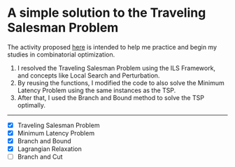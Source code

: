 # A simple solution to the Traveling Salesman Problem

The activity proposed [here](https://kit.logq.dev/) is intended to help me practice and begin my studies in combinatorial optimization.

1. I resolved the Traveling Salesman Problem using the ILS Framework, and concepts like Local Search and Perturbation.
2. By reusing the functions, I modified the code to also solve the Minimum Latency Problem using the same instances as the TSP.
3. After that, I used the Branch and Bound method to solve the TSP optimally.

---

- [x] Traveling Salesman Problem
- [x] Minimum Latency Problem
- [x] Branch and Bound
- [x] Lagrangian Relaxation
- [ ] Branch and Cut

